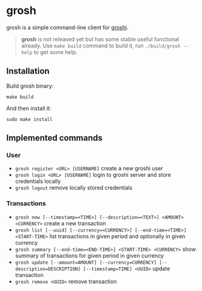 # grosh
grosh is a simple command-line client for [groshi](https://github.com/groshi-project).
> **grosh** is not released yet but has some stable useful functional already.
> Use `make build` command to build it, run `./build/grosh --help` to get some help.

## Installation
Build grosh binary:
```shell
make build
```

And then install it:
```shell
sudo make install
```

## Implemented commands
### User
* `grosh register <URL> [USERNAME]` create a new groshi user
* `grosh login <URL> [USERNAME]` login to groshi server and store credentials locally
* `grosh logout` remove locally stored credentials

### Transactions
* `grosh new [--timestamp=<TIME>] [--description=<TEXT>] <AMOUNT> <CURRENCY>` create a new transaction
* `grosh list [--uuid] [--currency=<CURRENCY>] [--end-time=<TIME>] <START-TIME>` list transactions in given period and optionally in given currency
* `grosh summary [--end-time=<END-TIME>] <START-TIME> <CURRENCY>` show summary of transactions for given period in given currency
* `grosh update [--amount=AMOUNT] [--currency=CURRENCY] [--description=DESCRIPTION] [--timestamp=TIME] <UUID>` update transaction
* `grosh remove <UUID>` remove transaction